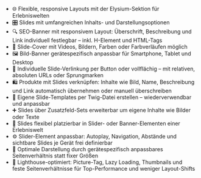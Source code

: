 - 🌐 Flexible, responsive Layouts mit der Elysium-Sektion für Erlebniswelten  
- 🎛️ Slides mit umfangreichen Inhalts- und Darstellungsoptionen  
- 🔍 SEO-Banner mit responsivem Layout: Überschrift, Beschreibung und Link individuell festlegbar – inkl. H-Element und HTML-Tags  
- 🎥 Slide-Cover mit Videos, Bildern, Farben oder Farbverläufen möglich  
- 🖼️ Bild-Banner gerätespezifisch anpassbar für Smartphone, Tablet und Desktop  
- 🔗 Individuelle Slide-Verlinkung per Button oder vollflächig – mit relativen, absoluten URLs oder Sprungmarken  
- 🛍️ Produkte mit Slides verknüpfen: Inhalte wie Bild, Name, Beschreibung und Link automatisch übernehmen oder manuell überschreiben  
- 🧩 Eigene Slide-Templates per Twig-Datei erstellen – wiederverwendbar und anpassbar 
- ➕ Slides über Zusatzfeld-Sets erweiterbar um eigene Inhalte wie Bilder oder Texte 
- 🧱 Slides flexibel platzierbar in Slider- oder Banner-Elementen einer Erlebniswelt  
- ⚙️ Slider-Element anpassbar: Autoplay, Navigation, Abstände und sichtbare Slides je Gerät frei definierbar  
- 📐 Optimale Darstellung durch gerätespezifisch anpassbares Seitenverhältnis statt fixer Größen  
- 🚀 Lighthouse-optimiert: Picture-Tag, Lazy Loading, Thumbnails und feste Seitenverhältnisse für Top-Performance und weniger Layout-Shifts  
